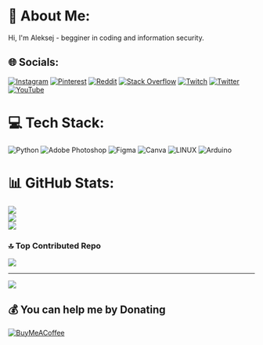 # 💫 About Me:
Hi, I'm Aleksej - begginer in coding and information security.


## 🌐 Socials:
[![Instagram](https://img.shields.io/badge/Instagram-%23E4405F.svg?logo=Instagram&logoColor=white)](https://instagram.com/btwlyoha) [![Pinterest](https://img.shields.io/badge/Pinterest-%23E60023.svg?logo=Pinterest&logoColor=white)](https://pinterest.com/sunderleet) [![Reddit](https://img.shields.io/badge/Reddit-%23FF4500.svg?logo=Reddit&logoColor=white)](https://reddit.com/user/sensor1337) [![Stack Overflow](https://img.shields.io/badge/-Stackoverflow-FE7A16?logo=stack-overflow&logoColor=white)](https://stackoverflow.com/users/22220806) [![Twitch](https://img.shields.io/badge/Twitch-%239146FF.svg?logo=Twitch&logoColor=white)](https://twitch.tv/sensor1337) [![Twitter](https://img.shields.io/badge/Twitter-%231DA1F2.svg?logo=Twitter&logoColor=white)](https://twitter.com/sunderleet) [![YouTube](https://img.shields.io/badge/YouTube-%23FF0000.svg?logo=YouTube&logoColor=white)](https://youtube.com/@sunderleet) 

# 💻 Tech Stack:
![Python](https://img.shields.io/badge/python-3670A0?style=for-the-badge&logo=python&logoColor=ffdd54) ![Adobe Photoshop](https://img.shields.io/badge/adobephotoshop-%2331A8FF.svg?style=for-the-badge&logo=adobephotoshop&logoColor=white) 	![Figma](https://img.shields.io/badge/figma-%23F24E1E.svg?style=for-the-badge&logo=figma&logoColor=white) ![Canva](https://img.shields.io/badge/Canva-%2300C4CC.svg?style=for-the-badge&logo=Canva&logoColor=white) ![LINUX](https://img.shields.io/badge/Linux-FCC624?style=for-the-badge&logo=linux&logoColor=black) ![Arduino](https://img.shields.io/badge/-Arduino-00979D?style=for-the-badge&logo=Arduino&logoColor=white)
# 📊 GitHub Stats:
![](https://github-readme-stats.vercel.app/api?username=sunderleet&theme=tokyonight&hide_border=false&include_all_commits=false&count_private=false)<br/>
![](https://github-readme-streak-stats.herokuapp.com/?user=sunderleet&theme=tokyonight&hide_border=false)<br/>
![](https://github-readme-stats.vercel.app/api/top-langs/?username=sunderleet&theme=tokyonight&hide_border=false&include_all_commits=false&count_private=false&layout=compact)

### 🔝 Top Contributed Repo
![](https://github-contributor-stats.vercel.app/api?username=sunderleet&limit=5&theme=tokyonight&combine_all_yearly_contributions=true)

---
[![](https://visitcount.itsvg.in/api?id=sunderleet&icon=5&color=1)](https://visitcount.itsvg.in)

  ## 💰 You can help me by Donating
  [![BuyMeACoffee](https://img.shields.io/badge/Buy%20Me%20a%20Coffee-ffdd00?style=for-the-badge&logo=buy-me-a-coffee&logoColor=black)](https://buymeacoffee.com/sunderleet) 

  
<!-- Proudly created with GPRM ( https://gprm.itsvg.in ) -->
